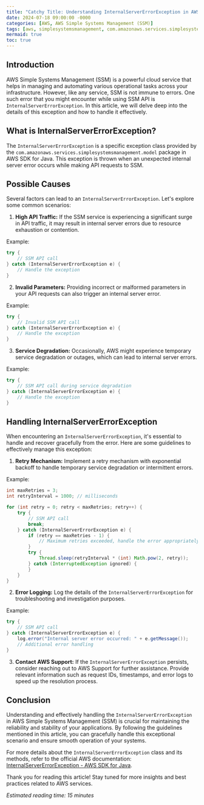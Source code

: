 ```yaml
---
title: "Catchy Title: Understanding InternalServerErrorException in AWS Simple Systems Management (SSM)"
date: 2024-07-18 09:00:00 -0000
categories: [AWS, AWS Simple Systems Management (SSM)]
tags: [aws, simplesystemsmanagement, com.amazonaws.services.simplesystemsmanagement.model]
mermaid: true
toc: true
---
```



## Introduction

AWS Simple Systems Management (SSM) is a powerful cloud service that helps in managing and automating various operational tasks across your infrastructure. However, like any service, SSM is not immune to errors. One such error that you might encounter while using SSM API is `InternalServerErrorException`. In this article, we will delve deep into the details of this exception and how to handle it effectively.

## What is InternalServerErrorException?

The `InternalServerErrorException` is a specific exception class provided by the `com.amazonaws.services.simplesystemsmanagement.model` package in AWS SDK for Java. This exception is thrown when an unexpected internal server error occurs while making API requests to SSM.

## Possible Causes

Several factors can lead to an `InternalServerErrorException`. Let's explore some common scenarios:

1. **High API Traffic:** If the SSM service is experiencing a significant surge in API traffic, it may result in internal server errors due to resource exhaustion or contention.

Example:
```java
try {
    // SSM API call
} catch (InternalServerErrorException e) {
    // Handle the exception
}
```

2. **Invalid Parameters:** Providing incorrect or malformed parameters in your API requests can also trigger an internal server error.

Example:
```java
try {
    // Invalid SSM API call
} catch (InternalServerErrorException e) {
    // Handle the exception
}
```

3. **Service Degradation:** Occasionally, AWS might experience temporary service degradation or outages, which can lead to internal server errors.

Example:
```java
try {
    // SSM API call during service degradation
} catch (InternalServerErrorException e) {
    // Handle the exception
}
```

## Handling InternalServerErrorException

When encountering an `InternalServerErrorException`, it's essential to handle and recover gracefully from the error. Here are some guidelines to effectively manage this exception:

1. **Retry Mechanism:** Implement a retry mechanism with exponential backoff to handle temporary service degradation or intermittent errors.

Example:
```java
int maxRetries = 3;
int retryInterval = 1000; // milliseconds

for (int retry = 0; retry < maxRetries; retry++) {
    try {
        // SSM API call
        break;
    } catch (InternalServerErrorException e) {
        if (retry == maxRetries - 1) {
            // Maximum retries exceeded, handle the error appropriately
        }
        try {
            Thread.sleep(retryInterval * (int) Math.pow(2, retry));
        } catch (InterruptedException ignored) {
        }
    }
}
```

2. **Error Logging:** Log the details of the `InternalServerErrorException` for troubleshooting and investigation purposes.

Example:
```java
try {
    // SSM API call
} catch (InternalServerErrorException e) {
    log.error("Internal server error occurred: " + e.getMessage());
    // Additional error handling
}
```

3. **Contact AWS Support:** If the `InternalServerErrorException` persists, consider reaching out to AWS Support for further assistance. Provide relevant information such as request IDs, timestamps, and error logs to speed up the resolution process.

## Conclusion

Understanding and effectively handling the `InternalServerErrorException` in AWS Simple Systems Management (SSM) is crucial for maintaining the reliability and stability of your applications. By following the guidelines mentioned in this article, you can gracefully handle this exceptional scenario and ensure smooth operation of your systems.

For more details about the `InternalServerErrorException` class and its methods, refer to the official AWS documentation: [InternalServerErrorException - AWS SDK for Java](https://docs.aws.amazon.com/AWSJavaSDK/latest/javadoc/com/amazonaws/services/simplesystemsmanagement/model/InternalServerErrorException.html).

Thank you for reading this article! Stay tuned for more insights and best practices related to AWS services.

*Estimated reading time: 15 minutes*